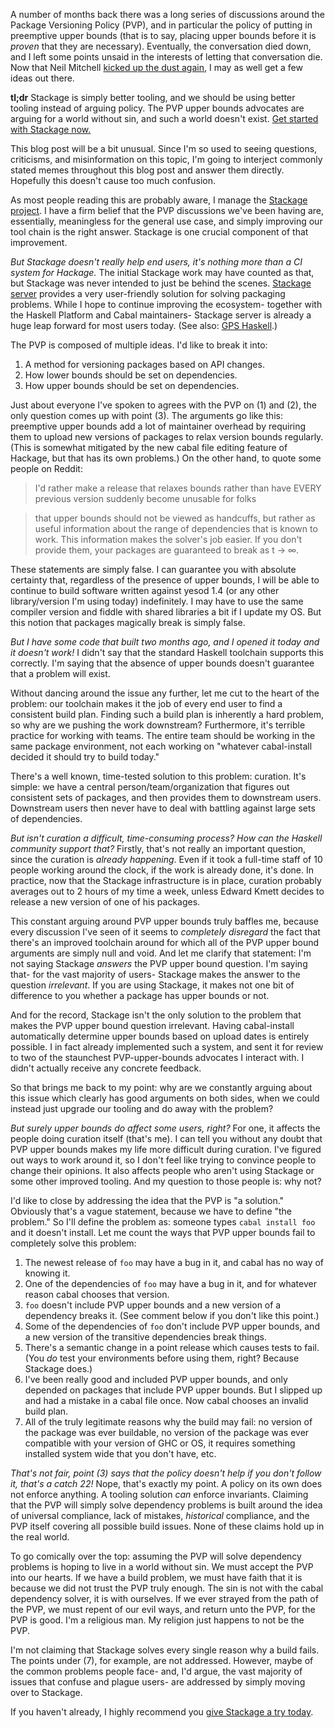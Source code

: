 A number of months back there was a long series of discussions around the
Package Versioning Policy (PVP), and in particular the policy of putting in
preemptive upper bounds (that is to say, placing upper bounds before it is
*proven* that they are necessary). Eventually, the conversation died down, and
I left some points unsaid in the interests of letting that conversation die.
Now that Neil Mitchell [kicked up the dust
again](http://www.reddit.com/r/haskell/comments/2m14a4/neil_mitchells_haskell_blog_upper_bounds_or_not/),
I may as well get a few ideas out there.

__tl;dr__ Stackage is simply better tooling, and we should be using better
tooling instead of arguing policy. The PVP upper bounds advocates are arguing
for a world without sin, and such a world doesn't exist. [Get started with Stackage now.](https://github.com/fpco/stackage/wiki/Preparing-your-system-to-use-Stackage)

This blog post will be a bit unusual. Since I'm so used to seeing questions,
criticisms, and misinformation on this topic, I'm going to interject commonly
stated memes throughout this blog post and answer them directly. Hopefully this
doesn't cause too much confusion.

As most people reading this are probably aware, I manage the [Stackage
project](https://github.com/fpco/stackage).  I have a firm belief that the PVP
discussions we've been having are, essentially, meaningless for the general use
case, and simply improving our tool chain is the right answer. Stackage is one
crucial component of that improvement.

*But Stackage doesn't really help end users, it's nothing more than a CI system
for Hackage.* The initial Stackage work may have counted as that, but Stackage
was never intended to just be behind the scenes. [Stackage
server](http://www.stackage.org) provides a very user-friendly solution for
solving packaging problems. While I hope to continue improving the ecosystem-
together with the Haskell Platform and Cabal maintainers- Stackage server is
already a huge leap forward for most users today. (See also: [GPS Haskell](http://www.ozonehouse.com/mark/platform/GPS-Haskell-HIW2014.pdf).)

The PVP is composed of multiple ideas. I'd like to break it into:

1. A method for versioning packages based on API changes.
2. How lower bounds should be set on dependencies.
3. How upper bounds should be set on dependencies.

Just about everyone I've spoken to agrees with the PVP on (1) and (2), the only
question comes up with point (3). The arguments go like this: preemptive upper
bounds add a lot of maintainer overhead by requiring them to upload new
versions of packages to relax version bounds regularly. (This is somewhat
mitigated by the new cabal file editing feature of Hackage, but that has its
own problems.) On the other hand, to quote some people on Reddit:

> I'd rather make a release that relaxes bounds rather than have EVERY previous version suddenly become unusable for folks

> that upper bounds should not be viewed as handcuffs, but rather as useful information about the range of dependencies that is known to work. This information makes the solver's job easier. If you don't provide them, your packages are guaranteed to break as t -> ∞.

These statements are simply false. I can guarantee you with absolute certainty
that, regardless of the presence of upper bounds, I will be able to continue to
build software written against yesod 1.4 (or any other library/version I'm
using today) indefinitely. I may have to use the same compiler version and
fiddle with shared libraries a bit if I update my OS.  But this notion that
packages magically break is simply false.

*But I have some code that built two months ago, and I opened it today and it
doesn't work!* I didn't say that the standard Haskell toolchain supports this
correctly. I'm saying that the absence of upper bounds doesn't guarantee that a
problem will exist.

Without dancing around the issue any further, let me cut to the heart of the
problem: our toolchain makes it the job of every end user to find a consistent
build plan. Finding such a build plan is inherently a hard problem, so why are
we pushing the work downstream? Furthermore, it's terrible practice for working
with teams. The entire team should be working in the same package environment,
not each working on "whatever cabal-install decided it should try to build
today."

There's a well known, time-tested solution to this problem: curation. It's
simple: we have a central person/team/organization that figures out consistent
sets of packages, and then provides them to downstream users. Downstream users
then never have to deal with battling against large sets of dependencies.

*But isn't curation a difficult, time-consuming process? How can the Haskell
community support that?* Firstly, that's not really an important question,
since the curation is *already happening*. Even if it took a full-time staff of
10 people working around the clock, if the work is already done, it's done. In
practice, now that the Stackage infrastructure is in place, curation probably
averages out to 2 hours of my time a week, unless Edward Kmett decides to
release a new version of one of his packages.

This constant arguing around PVP upper bounds truly baffles me, because every
discussion I've seen of it seems to *completely disregard* the fact that
there's an improved toolchain around for which all of the PVP upper bound
arguments are simply null and void. And let me clarify that statement: I'm not
saying Stackage *answers* the PVP upper bound question. I'm saying that- for
the vast majority of users- Stackage makes the answer to the question
*irrelevant*. If you are using Stackage, it makes not one bit of difference to
you whether a package has upper bounds or not.

And for the record, Stackage isn't the only solution to the problem that makes
the PVP upper bound question irrelevant. Having cabal-install automatically
determine upper bounds based on upload dates is entirely possible. I in fact
already implemented such a system, and sent it for review to two of the
staunchest PVP-upper-bounds advocates I interact with. I didn't actually
receive any concrete feedback.

So that brings me back to my point: why are we constantly arguing about this
issue which clearly has good arguments on both sides, when we could instead
just upgrade our tooling and do away with the problem?

*But surely upper bounds do affect some users, right?* For one, it affects the
people doing curation itself (that's me). I can tell you without any doubt that
PVP upper bounds makes my life more difficult during curation. I've figured out
ways to work around it, so I don't feel like trying to convince people to
change their opinions. It also affects people who aren't using Stackage or some
other improved tooling. And my question to those people is: why not?

I'd like to close by addressing the idea that the PVP is "a solution."
Obviously that's a vague statement, because we have to define "the problem." So
I'll define the problem as: someone types `cabal install foo` and it doesn't
install. Let me count the ways that PVP upper bounds fail to completely solve
this problem:

1. The newest release of `foo` may have a bug in it, and cabal has no way of knowing it.
2. One of the dependencies of `foo` may have a bug in it, and for whatever reason cabal chooses that version.
3. `foo` doesn't include PVP upper bounds and a new version of a dependency breaks it. (See comment below if you don't like this point.)
4. Some of the dependencies of `foo` don't include PVP upper bounds, and a new version of the transitive dependencies break things.
5. There's a semantic change in a point release which causes tests to fail. (You *do* test your environments before using them, right? Because Stackage does.)
6. I've been really good and included PVP upper bounds, and only depended on packages that include PVP upper bounds. But I slipped up and had a mistake in a cabal file once. Now cabal chooses an invalid build plan.
7. All of the truly legitimate reasons why the build may fail: no version of the package was ever buildable, no version of the package was ever compatible with your version of GHC or OS, it requires something installed system wide that you don't have, etc.

*That's not fair, point (3) says that the policy doesn't help if you don't
follow it, that's a catch 22!* Nope, that's exactly my point. A policy on its
own does not enforce anything. A tooling solution *can* enforce invariants.
Claiming that the PVP will simply solve dependency problems is built around the
idea of universal compliance, lack of mistakes, *historical* compliance, and
the PVP itself covering all possible build issues. None of these claims hold up
in the real world.

To go comically over the top: assuming the PVP will solve dependency problems
is hoping to live in a world without sin. We must accept the PVP into our
hearts. If we have a build problem, we must have faith that it is because we
did not trust the PVP truly enough. The sin is not with the cabal dependency
solver, it is with ourselves. If we ever strayed from the path of the PVP, we
must repent of our evil ways, and return unto the PVP, for the PVP is good. I'm
a religious man. My religion just happens to not be the PVP.

I'm not claiming that Stackage solves every single reason why a build fails.
The points under (7), for example, are not addressed. However, maybe of the
common problems people face- and, I'd argue, the vast majority of issues that
confuse and plague users- are addressed by simply moving over to Stackage.

If you haven't already, I highly recommend you [give Stackage a try
today](https://github.com/fpco/stackage/wiki/Preparing-your-system-to-use-Stackage).

